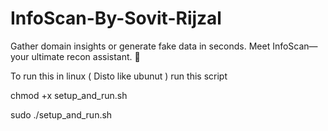 # InfoScan-By-Sovit-Rijzal
Gather domain insights or generate fake data in seconds. Meet InfoScan—your ultimate recon assistant. 🚀


To run this in linux ( Disto like ubunut )
run this script

chmod +x setup_and_run.sh

sudo ./setup_and_run.sh
